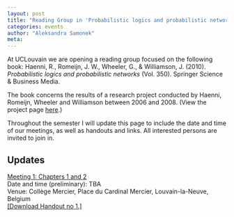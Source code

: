 ```yaml
---
layout: post
title: "Reading Group in 'Probabilistic logics and probabilistic networks' at UCLouvain"
categories: events 
author: "Aleksandra Samonek"
meta: 
---
```


At UCLouvain we are opening a reading group focused on the following book:  Haenni, R., Romeijn, J. W., Wheeler, G., & Williamson, J. (2010). _Probabilistic logics and probabilistic networks_ (Vol. 350). Springer Science & Business Media.

The book concerns the results of a research project conducted by Haenni, Romeijn, Wheeler and Williamson between 2006 and 2008. (View the project page [here](https://blogs.kent.ac.uk/jonw/projects/progicnet-probabilistic-logic-and-probabilistic-networks/).)

Throughout the semester I will update this page to include the date and time of our meetings, as well as handouts and links. All interested persons are invited to join in.

## Updates

<u>Meeting 1: Chapters 1 and 2</u>  
Date and time (preliminary): TBA  
Venue: Collège Mercier, Place du Cardinal Mercier, Louvain-la-Neuve, Belgium  
[ [Download Handout no 1.] ](/handouts/progicnet/ASamonekProgicAndNetworksReadingGroup-Handout01Chapters01-ver1.0.pdf)  